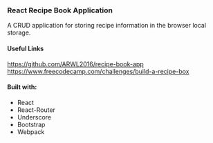 ### React Recipe Book Application 

A CRUD application for storing recipe information in the browser local storage. 

#### Useful Links 
https://github.com/ARWL2016/recipe-book-app 
https://www.freecodecamp.com/challenges/build-a-recipe-box  

#### Built with:
- React 
- React-Router 
- Underscore 
- Bootstrap 
- Webpack 